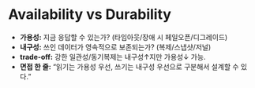 # Availability vs Durability
- **가용성:** 지금 응답할 수 있는가? (타임아웃/장애 시 페일오픈/디그레이드)
- **내구성:** 쓰인 데이터가 영속적으로 보존되는가? (복제/스냅샷/저널)
- **trade-off:** 강한 일관성/동기복제는 내구성↑지만 가용성↓ 가능.
- **면접 한 줄:** “읽기는 가용성 우선, 쓰기는 내구성 우선으로 구분해서 설계할 수 있다.”
